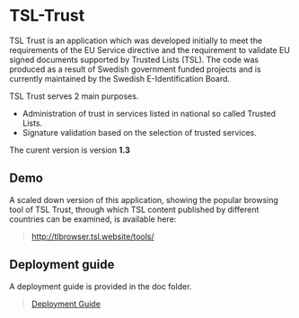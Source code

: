 # TSL-Trust

TSL Trust is an application which was developed initially to meet the requirements of the EU Service directive and the requirement to validate EU signed documents supported by Trusted Lists (TSL). The code was produced as a result of Swedish government funded projects and is currently maintained by the Swedish E-Identification Board.

TSL Trust serves 2 main purposes.

- Administration of trust in services listed in national so called Trusted Lists.
- Signature validation based on the selection of trusted services.

The curent version is version **1.3**

## Demo
A scaled down version of this application, showing the popular browsing tool of TSL Trust, through which TSL content published by different countries can be examined, is available here:

> http://tlbrowser.tsl.website/tools/

## Deployment guide

A deployment guide is provided in the doc folder.

> [Deployment Guide](https://github.com/elegnamnden/tsl-trust/blob/dev/docs/TslTrustDeploymentGuide.md)